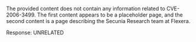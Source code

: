 The provided content does not contain any information related to CVE-2006-3499. The first content appears to be a placeholder page, and the second content is a page describing the Secunia Research team at Flexera.

Response: UNRELATED